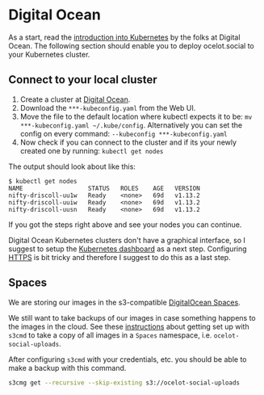 # Digital Ocean

As a start, read the [introduction into Kubernetes](https://www.digitalocean.com/community/tutorials/an-introduction-to-kubernetes) by the folks at Digital Ocean. The following section should enable you to deploy ocelot.social to your Kubernetes cluster.

## Connect to your local cluster

1. Create a cluster at [Digital Ocean](https://www.digitalocean.com/).
2. Download the `***-kubeconfig.yaml` from the Web UI.
3. Move the file to the default location where kubectl expects it to be: `mv ***-kubeconfig.yaml ~/.kube/config`. Alternatively you can set the config on every command: `--kubeconfig ***-kubeconfig.yaml`
4. Now check if you can connect to the cluster and if its your newly created one by running: `kubectl get nodes`

The output should look about like this:
```
$ kubectl get nodes
NAME                  STATUS   ROLES    AGE   VERSION
nifty-driscoll-uu1w   Ready    <none>   69d   v1.13.2
nifty-driscoll-uuiw   Ready    <none>   69d   v1.13.2
nifty-driscoll-uusn   Ready    <none>   69d   v1.13.2
```

If you got the steps right above and see your nodes you can continue.

Digital Ocean Kubernetes clusters don't have a graphical interface, so I suggest
to setup the [Kubernetes dashboard](./dashboard/README.md) as a next step.
Configuring [HTTPS](./https/README.md) is bit tricky and therefore I suggest to
do this as a last step.

## Spaces

We are storing our images in the s3-compatible [DigitalOcean Spaces](https://www.digitalocean.com/docs/spaces/). 

We still want to take backups of our images in case something happens to the images in the cloud. See these [instructions](https://www.digitalocean.com/docs/spaces/resources/s3cmd-usage/) about getting set up with `s3cmd` to take a copy of all images in a `Spaces` namespace, i.e. `ocelot-social-uploads`.

After configuring `s3cmd` with your credentials, etc. you should be able to make a backup with this command.

```sh
s3cmg get --recursive --skip-existing s3://ocelot-social-uploads
```
